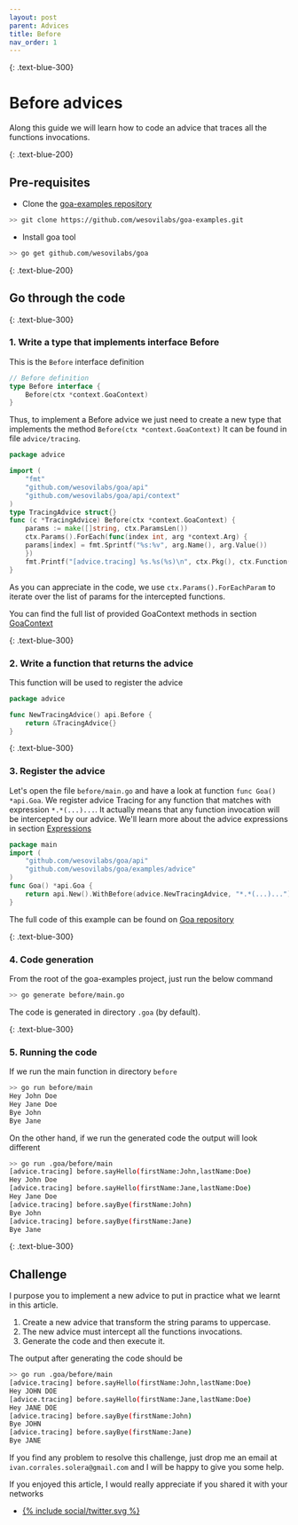 ```yaml
---
layout: post
parent: Advices
title: Before
nav_order: 1
---
```


{: .text-blue-300}
# Before advices

Along this guide we will learn how to code an advice that traces all the functions invocations.

{: .text-blue-200}
## Pre-requisites

- Clone the [goa-examples repository](https://github.com/wesovilabs/goa-examples.git)
```bash
>> git clone https://github.com/wesovilabs/goa-examples.git
```

- Install goa tool 
```bash
>> go get github.com/wesovilabs/goa
```

{: .text-blue-200}
## Go through the code

{: .text-blue-300}
### 1. Write a type that implements interface Before

This is the `Before` interface definition 
```go
// Before definition
type Before interface {
    Before(ctx *context.GoaContext)
}
```

Thus,  to implement a Before advice we just need to create a new type that implements the method `Before(ctx *context.GoaContext)`
It can be found in file `advice/tracing`.

```go
package advice

import (
    "fmt"
    "github.com/wesovilabs/goa/api"
    "github.com/wesovilabs/goa/api/context"
)
type TracingAdvice struct{}
func (c *TracingAdvice) Before(ctx *context.GoaContext) {
    params := make([]string, ctx.ParamsLen())
    ctx.Params().ForEach(func(index int, arg *context.Arg) {
    params[index] = fmt.Sprintf("%s:%v", arg.Name(), arg.Value())
    })
    fmt.Printf("[advice.tracing] %s.%s(%s)\n", ctx.Pkg(), ctx.Function(), strings.Join(params, ","))
}
```

As you can appreciate in the code, we use `ctx.Params().ForEachParam` to iterate over the list of params for the intercepted functions.

You can find the full list of  provided GoaContext methods in section [GoaContext]()


{: .text-blue-300}
### 2. Write a function that returns the advice

This function will be used to register the advice

```go
package advice

func NewTracingAdvice() api.Before {
    return &TracingAdvice{}
}
``` 

{: .text-blue-300}
### 3. Register the advice

Let's open the file `before/main.go` and have a look at function `func Goa() *api.Goa`.  We register advice Tracing for any function that matches with expression `*.*(...)...`.  It actually means
that any function invocation will be intercepted by our advice. We'll learn more about the advice expressions in section [Expressions]()

```go
package main
import (
    "github.com/wesovilabs/goa/api"
    "github.com/wesovilabs/goa/examples/advice"
)
func Goa() *api.Goa {
    return api.New().WithBefore(advice.NewTracingAdvice, "*.*(...)...")
}
```


The full code of this example can be found on [Goa repository]()

{: .text-blue-300}
### 4. Code generation

From the root of the goa-examples project, just run the below command

```bash
>> go generate before/main.go
```

The code is generated in directory `.goa` (by default). 

{: .text-blue-300}
### 5. Running the code

If we run the main function in directory `before` 

```bash
>> go run before/main
Hey John Doe
Hey Jane Doe
Bye John
Bye Jane
```

On the other hand,  if we run the generated code the output will look different

```bash
>> go run .goa/before/main
[advice.tracing] before.sayHello(firstName:John,lastName:Doe)
Hey John Doe
[advice.tracing] before.sayHello(firstName:Jane,lastName:Doe)
Hey Jane Doe
[advice.tracing] before.sayBye(firstName:John)
Bye John
[advice.tracing] before.sayBye(firstName:Jane)
Bye Jane
```

{: .text-blue-300}
## Challenge

I purpose you to implement a new advice to put in practice what we learnt in this article.
 
1. Create a new advice that transform the string params to uppercase. 
2. The new advice must intercept all the functions invocations.
3. Generate the code and then execute it.

The output after generating the code should be 

```bash
>> go run .goa/before/main
[advice.tracing] before.sayHello(firstName:John,lastName:Doe)
Hey JOHN DOE
[advice.tracing] before.sayHello(firstName:Jane,lastName:Doe)
Hey JANE DOE
[advice.tracing] before.sayBye(firstName:John)
Bye JOHN
[advice.tracing] before.sayBye(firstName:Jane)
Bye JANE
```

If you find any problem to resolve this challenge, just drop me an email at `ivan.corrales.solera@gmail.com` and I will
be happy to give you some help.


If you enjoyed this article, I would really appreciate if you shared it with your networks


<div class="socialme">
    <ul>
        <li class="twitter">
            <a href="https://twitter.com/intent/tweet?via={{site.data.social.twitter.username}}&url={{ site.data.social.twitter.url | uri_escape}}&text={{ site.data.social.twitter.message2 | uri_escape}}" target="_blank">
                {% include social/twitter.svg %}
            </a>
        </li>
    </ul>
</div>
